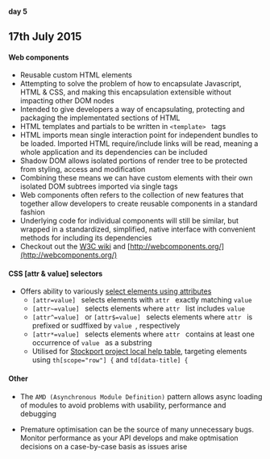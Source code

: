#### day 5
## 17th July 2015

#### Web components
* Reusable custom HTML elements
* Attempting to solve the problem of how to encapsulate Javascript, HTML & CSS, and making this encapsulation extensible without impacting other DOM nodes
* Intended to give developers a way of encapsulating, protecting and packaging the implementated sections of HTML
* HTML templates and partials to be written in ```<template> ``` tags
* HTML imports mean single interaction point for independent bundles to be loaded. Imported HTML require/include links will be read, meaning a whole application and its dependencies can be included
* Shadow DOM allows isolated portions of render tree to be protected from styling, access and modification
* Combining these means we can have custom elements with their own isolated DOM subtrees imported via single tags
* Web components often refers to the collection of new features that together allow developers to create reusable components in a standard fashion
* Underlying code for individual components will still be similar, but wrapped in a standardized, simplified, native interface with convenient methods for including its dependencies
*  Checkout out the [W3C wiki](http://www.w3.org/wiki/WebComponents/) and [http://webcomponents.org/](http://webcomponents.org/) 

#### CSS [attr & value] selectors
* Offers ability to variously [select elements using attributes](https://developer.mozilla.org/en-US/docs/Web/CSS/Attribute_selectors)
  * ```[attr=value] ``` selects elements with ```attr ``` exactly matching ```value ```
  * ```[attr~=value] ``` selects elements where ```attr ``` list includes ```value ```
  * ```[attr^=value] ``` or ```[attr$=value] ``` selects elements where ```attr ``` is prefixed or sudffixed by ```value ```, respectively
  * ```[attr*=value] ``` selects elements where ```attr ``` contains at least one occurrence of ```value ``` as a substring
  * Utilised for [Stockport project local help table](https://github.com/stockport/stockport.github.io/blob/master/_sass/localhelp.scss), targeting elements using ```th[scope="row"] {``` and ```td[data-title] {```

#### Other
* The ```AMD (Asynchronous Module Definition)``` pattern allows async loading of modules to avoid problems with usability, performance and debugging

* Premature optimisation can be the source of many unnecessary bugs. Monitor performance as your API develops and make optmisation decisions on a case-by-case basis as issues arise
